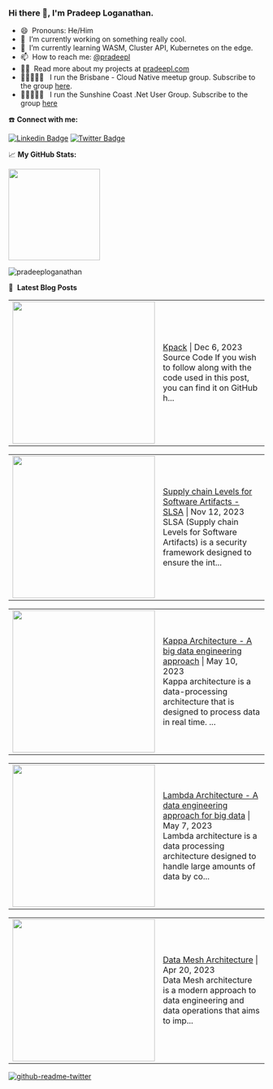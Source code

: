 ### Hi there 👋, I'm Pradeep Loganathan.

- 😄 &nbsp;Pronouns: He/Him
- 🔭 &nbsp;I’m currently working on something really cool.
- 🌱 &nbsp;I’m currently learning WASM, Cluster API, Kubernetes on the edge.
- 📫 &nbsp;How to reach me: [@pradeepl](https://twitter.com/pradeepl)
- 👨‍💻 &nbsp;Read more about my projects at [pradeepl.com](https://pradeepl.com)
- 🧑🏾‍🤝‍🧑🏽 &nbsp; I run the Brisbane - Cloud Native meetup group. Subscribe to the group [here](https://www.meetup.com/cloudnative-bne/).
- 🧑🏾‍🤝‍🧑🏽 &nbsp; I run the Sunshine Coast .Net User Group. Subscribe to the group [here](https://www.meetup.com/scozure/)

☎️ **Connect with me:**

[![Linkedin Badge](https://img.shields.io/badge/-LinkedIn-0e76a8?style=flat-square&logo=Linkedin&logoColor=white)](https://linkedin.com/in/pradeeploganathan)
[![Twitter Badge](https://img.shields.io/badge/-Twitter-00acee?style=flat-square&logo=Twitter&logoColor=white)](https://twitter.com/pradeepl)


📈 **My GitHub Stats:**
<p>
<img height="180em" src="https://github-readme-stats.vercel.app/api?username=pradeeploganathan&show_icons=true&hide_border=true&&count_private=true&include_all_commits=true" />
</p>

<p><img align="center" src="https://github-readme-streak-stats.herokuapp.com/?user=pradeeploganathan&" alt="pradeeploganathan" /></p>

📕 &nbsp;**Latest Blog Posts**
<!-- BLOG-POST-LIST:START --><table style="width:100%"><tr><td style="width:150px"><a href="https://pradeepl.com/blog/kpack/"><img width="280px" src=""></a></td><td><a href="https://pradeepl.com/blog/kpack/">Kpack</a> | Dec 6, 2023 <br> Source Code If you wish to follow along with the code used in this post, you can find it on GitHub h...</td></tr></table>
<table style="width:100%"><tr><td style="width:150px"><a href="https://pradeepl.com/blog/slsa/"><img width="280px" src=""></a></td><td><a href="https://pradeepl.com/blog/slsa/">Supply chain Levels for Software Artifacts - SLSA</a> | Nov 12, 2023 <br> SLSA (Supply chain Levels for Software Artifacts) is a security framework designed to ensure the int...</td></tr></table>
<table style="width:100%"><tr><td style="width:150px"><a href="https://pradeepl.com/blog/kappa-architecture/"><img width="280px" src=""></a></td><td><a href="https://pradeepl.com/blog/kappa-architecture/">Kappa Architecture - A big data engineering approach</a> | May 10, 2023 <br> Kappa architecture is a data-processing architecture that is designed to process data in real time. ...</td></tr></table>
<table style="width:100%"><tr><td style="width:150px"><a href="https://pradeepl.com/blog/lambda-architecture/"><img width="280px" src=""></a></td><td><a href="https://pradeepl.com/blog/lambda-architecture/">Lambda Architecture - A data engineering approach for big data</a> | May 7, 2023 <br> Lambda architecture is a data processing architecture designed to handle large amounts of data by co...</td></tr></table>
<table style="width:100%"><tr><td style="width:150px"><a href="https://pradeepl.com/blog/data-mesh-architecture/"><img width="280px" src=""></a></td><td><a href="https://pradeepl.com/blog/data-mesh-architecture/">Data Mesh Architecture</a> | Apr 20, 2023 <br> Data Mesh architecture is a modern approach to data engineering and data operations that aims to imp...</td></tr></table>
<!-- BLOG-POST-LIST:END -->


[![github-readme-twitter](https://github-readme-twitter.gazf.vercel.app/api?id=pradeepl)](https://twitter.com/pradeepl)
